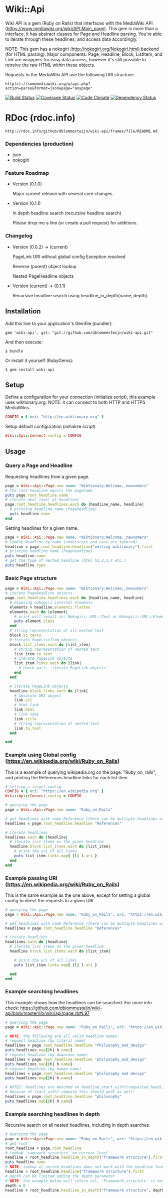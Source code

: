 # Wiki::Api

Wiki API is a gem (Ruby on Rails) that interfaces with the MediaWiki API (https://www.mediawiki.org/wiki/API:Main_page). This gem is more than a interface, it has abstract classes for Page and Headline parsing. You're able to iterate through these headlines, and access data accordingly.

NOTE: This gem has a nokogiri (http://nokogiri.org/Nokogiri.html) backend (for HTML parsing). Major components: Page, Headline, Block, ListItem, and Link are wrappers for easy data access, however it's still possible to retreive the raw HTML within these objects.

Requests to the MediaWiki API use the following URI structure:

    http(s)://somemediawiki.org/w/api.php?action=parse&format=json&page="anypage"

[![Build Status](https://travis-ci.org/dblommesteijn/wiki-api.svg?branch=master)](https://travis-ci.org/dblommesteijn/wiki-api) [![Coverage Status](https://coveralls.io/repos/dblommesteijn/wiki-api/badge.png)](https://coveralls.io/r/dblommesteijn/wiki-api) [![Code Climate](https://codeclimate.com/github/dblommesteijn/wiki-api.png)](https://codeclimate.com/github/dblommesteijn/wiki-api) [![Dependency Status](https://gemnasium.com/dblommesteijn/wiki-api.svg)](https://gemnasium.com/dblommesteijn/wiki-api)

# RDoc (rdoc.info)

    http://rdoc.info/github/dblommesteijn/wiki-api/frames/file/README.md


### Dependencies (production)

* json
* nokogiri


### Feature Roadmap

* Version (0.1.0)

  Major current release with several core changes.

* Version (0.1.1)

  In depth headline search (recursive headline search)

  Please drop me a line (or create a pull request) for additions.


### Changelog

* Version (0.0.2) -> (current)

  PageLink URI without global config Exception resolved

  Reverse (parent) object lookup

  Nested PageHeadline objects

* Version (current) -> (0.1.1)

  Recursive headline search using headline_in_depth(name, depth).



## Installation

Add this line to your application's Gemfile (bundler):

    gem 'wiki-api', git: "git://github.com/dblommesteijn/wiki-api.git"

And then execute:

    $ bundle

Or install it yourself (RubyGems):

    $ gem install wiki-api


## Setup

Define a configuration for your connection (initialize script), this example uses wiktionary.org.
NOTE: it can connect to both HTTP and HTTPS MediaWikis.

```ruby
CONFIG = { uri: "http://en.wiktionary.org" }
```

Setup default configuration (initialize script)

```ruby
Wiki::Api::Connect.config = CONFIG
```


## Usage

### Query a Page and Headline

Requesting headlines from a given page.

```ruby
page = Wiki::Api::Page.new name: "Wiktionary:Welcome,_newcomers"
# the root headline equals the pagename
puts page.root_headline.name
# iterate next level of headlines
page.root_headline.headlines.each do |headline_name, headline|
  # printing headline name (PageHeadline)
  puts headline.name
end
```

Getting headlines for a given name.

```ruby
page = Wiki::Api::Page.new name: "Wiktionary:Welcome,_newcomers"
# lookup headline by name (underscore and case are ignored)
headline = page.root_headline.headline("editing wiktionary").first
# printing headline name (PageHeadline)
puts headline.name
# get the type of nested headline (html h1,2,3,4 etc.)
puts headline.type
```

### Basic Page structure

```ruby
page = Wiki::Api::Page.new name: "Wiktionary:Welcome,_newcomers"
# iterate PageHeadline objects
page.root_headline.headlines.each do |headline_name, headline|
  # exposing nokogiri internal elements
  elements = headline.elements.flatten
  elements.each do |element|
    # print will result in: Nokogiri::XML::Text or Nokogiri::XML::Element
    puts element.class
  end
  # string representation of all nested text
  block.to_texts
  # iterate PageListItem objects
  block.list_items.each do |list_item|
    # string representation of nested text
    list_item.to_text
    # iterate PageLink objects
    list_item.links.each do |link|
      # check part: 'iterate PageLink objects'
    end
  end

  # iterate PageLink objects
  headline.block.links.each do |link|
    # absolute URI object
    link.uri
    # html link
    link.html
    # link name
    link.title
    # string representation of nested text
    link.to_text
  end

end
```


### Example using Global config (https://en.wikipedia.org/wiki/Ruby_on_Rails)

This is a example of querying wikipedia.org on the page: "Ruby_on_rails", and printing the References headline links for each list item.

```ruby
# setting a target config
CONFIG = { uri: "https://en.wikipedia.org" }
Wiki::Api::Connect.config = CONFIG

# querying the page
page = Wiki::Api::Page.new name: "Ruby_on_Rails"

# get headlines with name Reference (there can be multiple headlines with the same name!)
headlines = page.root_headline.headline "References"

# iterate headlines
headlines.each do |headline|
  # iterate list items on the given headline
  headline.block.list_items.each do |list_item|
    # print the uri of all links
    puts list_item.links.map{ |l| l.uri }
  end
end
```


### Example passing URI (https://en.wikipedia.org/wiki/Ruby_on_Rails)

This is the same example as the one above, except for setting a global config to direct the requests to a given URI.

```ruby
# querying the page
page = Wiki::Api::Page.new name: "Ruby_on_Rails", uri: "https://en.wikipedia.org"

# get headlines with name Reference (there can be multiple headlines with the same name!)
headlines = page.root_headline.headline "References"

# iterate headlines
headlines.each do |headline|
  # iterate list items on the given headline
  headline.block.list_items.each do |list_item|

    # print the uri of all links
    puts list_item.links.map{ |l| l.uri }

  end
end
```


### Example searching headlines

This example shows how the headlines can be searched. For more info check: https://github.com/dblommesteijn/wiki-api/blob/master/lib/wiki/api/page.rb#L97


```ruby
# querying the page
page = Wiki::Api::Page.new name: "Ruby_on_Rails", uri: "https://en.wikipedia.org"

# NOTE: the following are all valid headline names:
# request headline (by literal name)
headlines = page.root_headline.headline "Philosophy_and_design"
puts headlines.map{|h| h.name}
# request headline (by downcase name)
headlines = page.root_headline.headline "philosophy_and_design"
puts headlines.map{|h| h.name}
# request headline (by human name)
headlines = page.root_headline.headline "philosophy and design"
puts headlines.map{|h| h.name}

# NOTE2: headlines are matched on headline.start_with?(requested_headline)
# because of start_with? compare this should work as well!
headlines = page.root_headline.headline "philosophy"
puts headlines.map{|h| h.name}
```


### Example searching headlines in depth

Recursive search on all nested headlines, including in depth searches.

```ruby
# querying the page
page = Wiki::Api::Page.new name: "Ruby_on_Rails", uri: "https://en.wikipedia.org"
# get root
root_headline = page.root_headline
# lookup 'ramework structure' on current level
headline = root_headline.headline_in_depth("framework structure").first
puts headline.name
# NOTE: lookup of nested headlines does not work with the headline function (because 'Framework_structure' is nested within 'Technical_overview')
headline = root_headline.headline("framework structure").first
# depth can be limited adding the depth parameter
# NOTE: the example below will return nil, 'Framework_structure' is nested beyond depth = 0!
depth = 0
headline = root_headline.headline_in_depth("framework structure", depth).first
```




